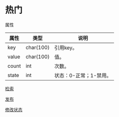 # 热门

属性

|属性|类型|说明|
|---|---|---|
|key|char(100)|引用key。|
|value|char(100)|值。|
|count|int|次数。|
|state|int|状态：0-正常；1-禁用。|

[检索](doc/query.md)

[发布](doc/publish.md)

[修改状态](doc/state.md)